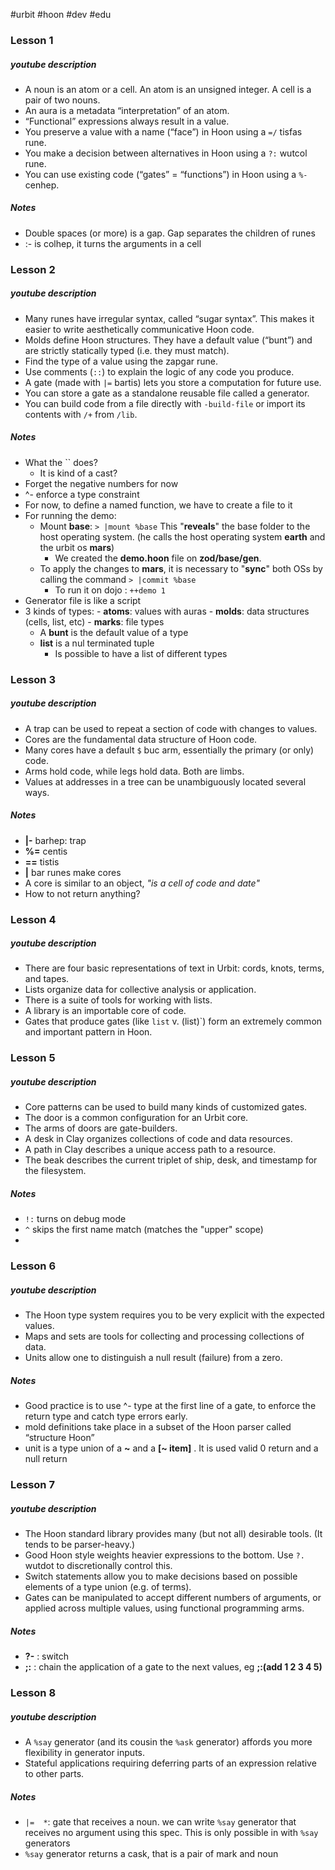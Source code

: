 #urbit #hoon #dev #edu

### Lesson 1
##### youtube description
- A noun is an atom or a cell. An atom is an unsigned integer. A cell is a pair of two nouns. 
- An aura is a metadata “interpretation” of an atom. 
- “Functional” expressions always result in a value. 
- You preserve a value with a name (“face”) in Hoon using a `=/` tisfas rune. 
- You make a decision between alternatives in Hoon using a `?:` wutcol rune. 
- You can use existing code (“gates” = “functions”) in Hoon using a `%-` cenhep.

##### Notes
- Double spaces (or more) is a gap. Gap separates the children of runes
- :- is colhep, it turns the arguments in a cell


### Lesson 2
##### youtube description
- Many runes have irregular syntax, called “sugar syntax”. This makes it easier to write aesthetically communicative Hoon code. 
- Molds define Hoon structures. They have a default value (“bunt”) and are strictly statically typed (i.e. they must match).  
- Find the type of a value using the zapgar rune.  
- Use comments (`::`) to explain the logic of any code you produce.  
- A gate (made with `|=` bartis) lets you store a computation for future use.  
- You can store a gate as a standalone reusable file called a generator.  
- You can build code from a file directly with `-build-file` or import its contents with `/+` from `/lib`.

##### Notes
- What the \`\` does?
	- It is kind of a cast?
- Forget the negative numbers for now
- ^-  enforce a type constraint
- For now, to define a named function, we have to create a file to it
- For running the demo:
	- Mount __base__: 
	 ```> |mount %base```
	  This "__reveals__" the base folder to the host operating system. (he calls the host operating system __earth__ and the urbit os __mars__)
	   - We created the __demo.hoon__ file on __zod/base/gen__.
	- To apply the changes to __mars__, it is necessary to "__sync__" both OSs by calling the command
	 ```> |commit %base```
	  - To run it on dojo : `++demo 1`
- Generator file is like a script
- 3 kinds of types:
	  - __atoms__: values with auras
	  - __molds__: data structures (cells, list, etc)
	  - __marks__: file types
   - A __bunt__ is the default value of a type
   - __list__ is a nul terminated tuple
	   - Is possible to have a list of different types

### Lesson 3

##### youtube description
- A trap can be used to repeat a section of code with changes to values. 
- Cores are the fundamental data structure of Hoon code.  
- Many cores have a default `$` buc arm, essentially the primary (or only) code.  
- Arms hold code, while legs hold data. Both are limbs.  
- Values at addresses in a tree can be unambiguously located several ways.

##### Notes

- __|-__ barhep: trap
- __%=__ centis
- __==__ tistis
- __|__ bar runes make cores
- A core is similar to an object, _"is a cell of code and date"_
- How to not return anything?


### Lesson 4
##### youtube description
- There are four basic representations of text in Urbit: cords, knots, terms, and tapes. 
- Lists organize data for collective analysis or application.  
- There is a suite of tools for working with lists.  
- A library is an importable core of code. 
- Gates that produce gates (like `list` v. (list)`) form an extremely common and important pattern in Hoon.


### Lesson 5
##### youtube description
- Core patterns can be used to build many kinds of customized gates. 
- The door is a common configuration for an Urbit core.  
- The arms of doors are gate-builders.  
- A desk in Clay organizes collections of code and data resources.  
- A path in Clay describes a unique access path to a resource.  
- The beak describes the current triplet of ship, desk, and timestamp for the filesystem.
##### Notes
- `!:` turns on debug mode
- `^` skips the first name match (matches the "upper" scope)
-  

### Lesson 6
##### youtube description
- The Hoon type system requires you to be very explicit with the expected values. 
- Maps and sets are tools for collecting and processing collections of data.  
- Units allow one to distinguish a null result (failure) from a zero.

##### Notes
- Good practice is to use ^- type at the first line of a gate, to enforce the return type and catch type errors early.
- mold definitions take place in a subset of the Hoon parser called “structure Hoon”
- unit is a type union of a __~__ and a __[~ item]__ . It is used valid 0 return and a null return

### Lesson 7
##### youtube description
- The Hoon standard library provides many (but not all) desirable tools. (It tends to be parser-heavy.) 
- Good Hoon style weights heavier expressions to the bottom. Use `?.` wutdot to discretionally control this.  
- Switch statements allow you to make decisions based on possible elements of a type union (e.g. of terms).  
- Gates can be manipulated to accept different numbers of arguments, or applied across multiple values, using functional programming arms.
##### Notes
- __?-__ : switch
- __;:__ : chain the application of a gate to the next values, eg __;:(add 1 2 3 4 5)__


### Lesson 8
##### youtube description
- A `%say` generator (and its cousin the `%ask` generator) affords you more flexibility in generator inputs. 
- Stateful applications requiring deferring parts of an expression relative to other parts.

##### Notes
- `|=  *`: gate that receives a noun. we can write `%say` generator that receives no argument using this spec. This is only possible in with `%say` generators
- `%say` generator returns a cask, that is a pair of mark and noun

##